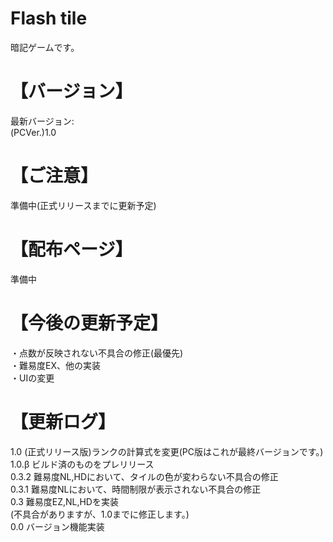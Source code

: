 # Flash tile
暗記ゲームです。
# 【バージョン】
最新バージョン:  
(PCVer.)1.0
# 【ご注意】
準備中(正式リリースまでに更新予定)
# 【配布ページ】
準備中
# 【今後の更新予定】
・点数が反映されない不具合の修正(最優先)  
・難易度EX、他の実装  
・UIの変更
# 【更新ログ】
1.0 (正式リリース版)ランクの計算式を変更(PC版はこれが最終バージョンです。)  
1.0.β ビルド済のものをプレリリース  
0.3.2 難易度NL,HDにおいて、タイルの色が変わらない不具合の修正  
0.3.1 難易度NLにおいて、時間制限が表示されない不具合の修正  
0.3 難易度EZ,NL,HDを実装  
(不具合がありますが、1.0までに修正します。)   
0.0 バージョン機能実装


